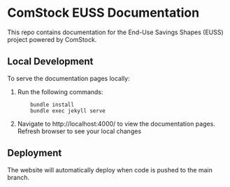 # ComStock EUSS Documentation

This repo contains documentation for the End-Use Savings Shapes (EUSS) project powered by ComStock.

## Local Development

To serve the documentation pages locally:
1. Run the following commands:
	```terminal
		bundle install
		bundle exec jekyll serve
	```
1. Navigate to http://localhost:4000/ to view the documentation pages.  Refresh browser to see your local changes

## Deployment

The website will automatically deploy when code is pushed to the main branch.
